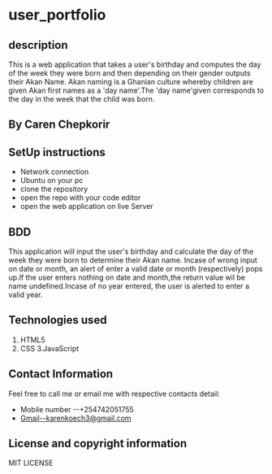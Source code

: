 # user_portfolio
## description
This is a web application that takes a user's birthday and computes the day of the week they were born and then depending on their gender outputs their Akan Name. Akan naming is a Ghanian culture whereby children are given Akan first names as a 'day name'.The 'day name'given corresponds to the day in the week that the child was born.
## By Caren Chepkorir
## SetUp instructions
* Network connection
* Ubuntu on your pc
* clone the repository
* open the repo with your code editor
* open the web application on live Server
## BDD
This application will input the user's birthday and calculate the day of the week they were born to determine their Akan name. Incase of wrong input on date or month, an alert of enter a valid date or month (respectively) pops up.If the user enters nothing on date and month,the return value wil be name undefined.Incase of no year entered, the user is alerted to enter a valid year.
## Technologies used
1. HTML5
2. CSS
3.JavaScript
## Contact Information
Feel free to call me or email me with respective contacts detail:
* Mobile number --+254742051755
* Gmail--karenkoech3@gmail.com
## License and copyright information
MIT LICENSE 